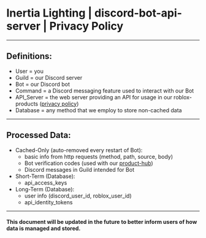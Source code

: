 # Inertia Lighting | discord-bot-api-server | Privacy Policy

---

## Definitions:
- User = you
- Guild = our Discord server
- Bot = our Discord bot
- Command = a Discord messaging feature used to interact with our Bot
- API_Server = the web server providing an API for usage in our roblox-products ([privacy policy](../roblox-products/README.md))
- Database = any method that we employ to store non-cached data

---

## Processed Data:
- Cached-Only (auto-removed every restart of Bot):
  - basic info from http requests (method, path, source, body)
  - Bot verification codes (used with our [product-hub](../roblox-product-hub/README.md))
  - Discord messages in Guild intended for Bot
- Short-Term (Database):
  - api_access_keys
- Long-Term (Database):
  - user info (discord_user_id, roblox_user_id)
  - api_identity_tokens

---

#### This document will be updated in the future to better inform users of how data is managed and stored.
